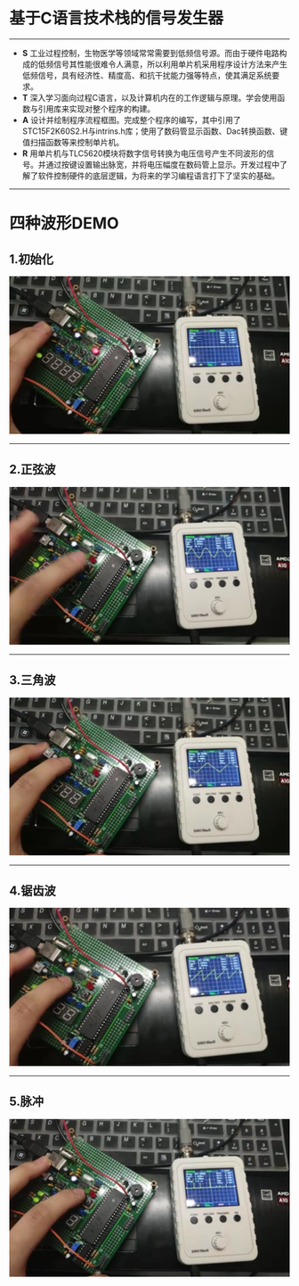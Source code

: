 # 基于C语言技术栈的信号发生器

---

* **S** 工业过程控制，生物医学等领域常常需要到低频信号源。而由于硬件电路构成的低频信号其性能很难令人满意，所以利用单片机采用程序设计方法来产生低频信号，具有经济性、精度高、和抗干扰能力强等特点，使其满足系统要求。
* **T** 深入学习面向过程C语言，以及计算机内在的工作逻辑与原理。学会使用函数与引用库来实现对整个程序的构建。
* **A** 设计并绘制程序流程框图。完成整个程序的编写，其中引用了STC15F2K60S2.H与intrins.h库；使用了数码管显示函数、Dac转换函数、键值扫描函数等来控制单片机。
* **R** 用单片机与TLC5620模块将数字信号转换为电压信号产生不同波形的信号。并通过按键设置输出脉宽，并将电压幅度在数码管上显示。开发过程中了解了软件控制硬件的底层逻辑，为将来的学习编程语言打下了坚实的基础。

---

# 四种波形DEMO
## 1.初始化

![avatar](https://github.com/yu1hang1/project_C/blob/master/Init.jpg
)

---

## 2.正弦波

![avatar](https://github.com/yu1hang1/project_C/blob/master/SineWave.jpg)

---

## 3.三角波

![avatar](https://github.com/yu1hang1/project_C/blob/master/TrigonometricWave.jpg)

---

## 4.锯齿波

![avatar](https://github.com/yu1hang1/project_C/blob/master/SawtoothWave.jpg)

---

## 5.脉冲

![avatar](https://github.com/yu1hang1/project_C/blob/master/pulse.jpg)	 


